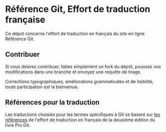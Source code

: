 #  Référence Git, Effort de traduction française #

Ce dépot concerne l'effort de traduction en français du site en ligne
Référence Git.

## Contribuer

Si vous désirez contribuer, faites simplement un fork du dépôt,
poussez vos modifications dans une branche et envoyez une requête de tirage.

Corrections typographiques, améliorations grammaticales et de lisibilité, toute
participation est la bienvenue.

## Références pour la traduction

Les traductions choisies pour les termes spécifiques à Git se basent sur
[les références](https://github.com/progit/progit2-fr#références-pour-la-traduction)
de l'effort de traduction en français de la deuxième édition du livre Pro Git.
